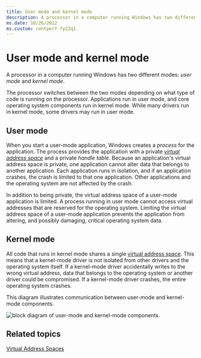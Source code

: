 ```yaml
---
title: User mode and kernel mode
description: A processor in a computer running Windows has two different modes - user mode and kernel mode.
ms.date: 10/26/2022
ms.custom: contperf-fy22q1
---
```


# User mode and kernel mode


A processor in a computer running Windows has two different modes: *user mode* and *kernel mode*. 

The processor switches between the two modes depending on what type of code is running on the processor. Applications run in user mode, and core operating system components run in kernel mode. While many drivers run in kernel mode, some drivers may run in user mode.

## User mode 

When you start a user-mode application, Windows creates a *process* for the application. The process provides the application with a private [*virtual address space*](virtual-address-spaces.md) and a private *handle table*. Because an application's virtual address space is private, one application cannot alter data that belongs to another application. Each application runs in isolation, and if an application crashes, the crash is limited to that one application. Other applications and the operating system are not affected by the crash.

In addition to being private, the virtual address space of a user-mode application is limited. A process running in user mode cannot access virtual addresses that are reserved for the operating system. Limiting the virtual address space of a user-mode application prevents the application from altering, and possibly damaging, critical operating system data.

## Kernel mode

All code that runs in kernel mode shares a single [virtual address space](virtual-address-spaces.md). This means that a kernel-mode driver is not isolated from other drivers and the operating system itself. If a kernel-mode driver accidentally writes to the wrong virtual address, data that belongs to the operating system or another driver could be compromised. If a kernel-mode driver crashes, the entire operating system crashes.

This diagram illustrates communication between user-mode and kernel-mode components.

![block diagram of user-mode and kernel-mode components.](images/userandkernelmode01.png)

## Related topics


[Virtual Address Spaces](virtual-address-spaces.md)

 

 






